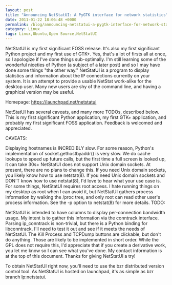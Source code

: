 ```yaml
---
layout: post
title: "Announcing NetStatUI: A PyGTK interface for network statistics"
date: 2011-01-22 18:06:48 +0000
permalink: /blog/announcing-netstatui-a-pygtk-interface-for-network-statistics/
category: Linux
tags: Linux,Ubuntu,Open Source,NetStatUI
---
```

NetStatUI is my first significant FOSS release.  It's also my first significant Python project and my first use of GTK+.  Yes, that's a lot of firsts all at once, so I apologize if I've done things sub-optimally.  I'm still learning some of the wonderful niceties of Python (a subject of a later post) and so I may have done some things "the other way." NetStatUI is a program to display statistics and information about the IP connections currently on your system. It is an attempt to provide a usable NetStat work-alike for the desktop user.  Many new users are shy of the command line, and having a graphical version may be useful.


Homepage: https://launchpad.net/netstatui

NetStatUI has several caveats, and many more TODOs, described below. This is my first significant Python application, my first GTK+ application, and probably my first significant FOSS application. Feedback is welcomed and appreciated.

CAVEATS:

Displaying hostnames is INCREDIBLY slow.  For some reason, Python's implementation of socket.gethostbyaddr() is very slow.  We do cache lookups to speed up future calls, but the first time a full screen is looked up, it can take 30s+
NetStatUI does not support Unix domain sockets.  At present, there are no plans to change this.  If you need Unix domain sockets, you likely know how to use netstat(8).  If you need Unix domain sockets and DON'T know how to use netstat(8), I'd love to hear what your use case is.
For some things, NetStatUI requires root access.  I hate running things on my desktop as root when I can avoid it, but NetStatUI gathers process information by walking the /proc tree, and only root can read other user's process information.  See the -p option to netstat(8) for more details.
TODO:

NetStatUI is intended to have columns to display per-connection bandwidth usage.  My intent is to gather this information via the conntrack interface.  Parsing ip_conntrack is non-trivial, but there is a Python binding for libconntrack.  I'll need to test it out and see if it meets the needs of NetStatUI.
The Kill Process and TCPDump buttons are clickable, but don't do anything.  Those are likely to be implemented in short order.
While the GPL does not require this, I'd appreciate that if you create
a derivative work, you let me know so I can see what you've done.  My
contact information is at the top of this document.  Thanks for giving
NetStatUI a try!

To obtain NetStatUI right now, you'll need to use the bzr distributed version control tool.  As NetStatUI is hosted on launchpad, it's as simple as bzr branch lp:netstatui.
